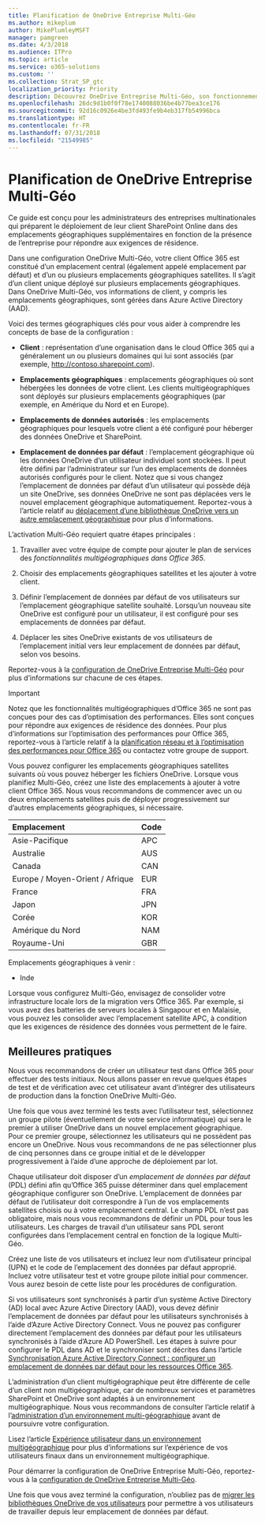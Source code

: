 ```yaml
---
title: Planification de OneDrive Entreprise Multi-Géo
ms.author: mikeplum
author: MikePlumleyMSFT
manager: pamgreen
ms.date: 4/3/2018
ms.audience: ITPro
ms.topic: article
ms.service: o365-solutions
ms.custom: ''
ms.collection: Strat_SP_gtc
localization_priority: Priority
description: Découvrez OneDrive Entreprise Multi-Géo, son fonctionnement et les emplacements géographiques disponibles pour le stockage des données.
ms.openlocfilehash: 26dc9d1b0f0f78e1740088036be4b77bea3ce176
ms.sourcegitcommit: 92d16c0926e4be3fd493fe9b4eb317fb54996bca
ms.translationtype: HT
ms.contentlocale: fr-FR
ms.lasthandoff: 07/31/2018
ms.locfileid: "21549985"
---
```

# <a name="plan-for-onedrive-for-business-multi-geo"></a>Planification de OneDrive Entreprise Multi-Géo

Ce guide est conçu pour les administrateurs des entreprises multinationales qui préparent le déploiement de leur client SharePoint Online dans des emplacements géographiques supplémentaires en fonction de la présence de l’entreprise pour répondre aux exigences de résidence.

Dans une configuration OneDrive Multi-Géo, votre client Office 365 est constitué d’un emplacement central (également appelé emplacement par défaut) et d’un ou plusieurs emplacements géographiques satellites. Il s’agit d’un client unique déployé sur plusieurs emplacements géographiques. Dans OneDrive Multi-Géo, vos informations de client, y compris les emplacements géographiques, sont gérées dans Azure Active Directory (AAD). 

Voici des termes géographiques clés pour vous aider à comprendre les concepts de base de la configuration :

-   **Client** : représentation d’une organisation dans le cloud Office 365 qui a généralement un ou plusieurs domaines qui lui sont associés (par exemple, http://contoso.sharepoint.com). 

-   **Emplacements géographiques** : emplacements géographiques où sont hébergées les données de votre client. Les clients multigéographiques sont déployés sur plusieurs emplacements géographiques (par exemple, en Amérique du Nord et en Europe).

-   **Emplacements de données autorisés** : les emplacements géographiques pour lesquels votre client a été configuré pour héberger des données OneDrive et SharePoint.

-   **Emplacement de données par défaut** : l’emplacement géographique où les données OneDrive d’un utilisateur individuel sont stockées. Il peut être défini par l’administrateur sur l’un des emplacements de données autorisés configurés pour le client. Notez que si vous changez l’emplacement de données par défaut d’un utilisateur qui possède déjà un site OneDrive, ses données OneDrive ne sont pas déplacées vers le nouvel emplacement géographique automatiquement. Reportez-vous à l’article relatif au [déplacement d’une bibliothèque OneDrive vers un autre emplacement géographique](move-onedrive-between-geo-locations.md) pour plus d’informations.

L’activation Multi-Géo requiert quatre étapes principales :

1.  Travailler avec votre équipe de compte pour ajouter le plan de services des _fonctionnalités multigéographiques dans Office 365_.

2.  Choisir des emplacements géographiques satellites et les ajouter à votre client.

3.  Définir l’emplacement de données par défaut de vos utilisateurs sur l’emplacement géographique satellite souhaité. Lorsqu’un nouveau site OneDrive est configuré pour un utilisateur, il est configuré pour ses emplacements de données par défaut.

4.  Déplacer les sites OneDrive existants de vos utilisateurs de l’emplacement initial vers leur emplacement de données par défaut, selon vos besoins.

Reportez-vous à la [configuration de OneDrive Entreprise Multi-Géo](multi-geo-tenant-configuration.md) pour plus d’informations sur chacune de ces étapes.

> [!IMPORTANT]
> Notez que les fonctionnalités multigéographiques d’Office 365 ne sont pas conçues pour des cas d’optimisation des performances. Elles sont conçues pour répondre aux exigences de résidence des données. Pour plus d’informations sur l’optimisation des performances pour Office 365, reportez-vous à l’article relatif à la [planification réseau et à l’optimisation des performances pour Office 365](https://support.office.com/article/e5f1228c-da3c-4654-bf16-d163daee8848) ou contactez votre groupe de support.

Vous pouvez configurer les emplacements géographiques satellites suivants où vous pouvez héberger les fichiers OneDrive. Lorsque vous planifiez Multi-Géo, créez une liste des emplacements à ajouter à votre client Office 365. Nous vous recommandons de commencer avec un ou deux emplacements satellites puis de déployer progressivement sur d’autres emplacements géographiques, si nécessaire.

<table>
<thead>
<tr class="header">
<th align="left"><strong>Emplacement</strong></th>
<th align="left"><strong>Code</strong></th>
</tr>
</thead>
<tbody>
<tr class="odd">
<td align="left">Asie-Pacifique</td>
<td align="left">APC</td>
</tr>
<tr class="even">
<td align="left">Australie</td>
<td align="left">AUS</td>
</tr>
<tr class="odd">
<td align="left">Canada</td>
<td align="left">CAN</td>
</tr>
<tr class="even">
<td align="left">Europe / Moyen-Orient / Afrique</td>
<td align="left">EUR</td>
</tr>
<tr class="odd">
<td align="left">France</td>
<td align="left">FRA</td>
</tr>
<tr class="odd">
<td align="left">Japon</td>
<td align="left">JPN</td>
</tr>
<tr class="even">
<td align="left">Corée</td>
<td align="left">KOR</td>
</tr>
<tr class="odd">
<td align="left">Amérique du Nord</td>
<td align="left">NAM</td>
</tr>
<tr class="odd">
<td align="left">Royaume-Uni</td>
<td align="left">GBR</td>
</tr>
</tbody>
</table>

Emplacements géographiques à venir :
  
- Inde

Lorsque vous configurez Multi-Géo, envisagez de consolider votre infrastructure locale lors de la migration vers Office 365. Par exemple, si vous avez des batteries de serveurs locales à Singapour et en Malaisie, vous pouvez les consolider avec l’emplacement satellite APC, à condition que les exigences de résidence des données vous permettent de le faire.

## <a name="best-practices"></a>Meilleures pratiques

Nous vous recommandons de créer un utilisateur test dans Office 365 pour effectuer des tests initiaux. Nous allons passer en revue quelques étapes de test et de vérification avec cet utilisateur avant d’intégrer des utilisateurs de production dans la fonction OneDrive Multi-Géo.

Une fois que vous avez terminé les tests avec l’utilisateur test, sélectionnez un groupe pilote (éventuellement de votre service informatique) qui sera le premier à utiliser OneDrive dans un nouvel emplacement géographique. Pour ce premier groupe, sélectionnez les utilisateurs qui ne possèdent pas encore un OneDrive. Nous vous recommandons de ne pas sélectionner plus de cinq personnes dans ce groupe initial et de le développer progressivement à l’aide d’une approche de déploiement par lot.

Chaque utilisateur doit disposer d’un *emplacement de données par défaut* (PDL) défini afin qu’Office 365 puisse déterminer dans quel emplacement géographique configurer son OneDrive. L’emplacement de données par défaut de l’utilisateur doit correspondre à l’un de vos emplacements satellites choisis ou à votre emplacement central. Le champ PDL n’est pas obligatoire, mais nous vous recommandons de définir un PDL pour tous les utilisateurs. Les charges de travail d’un utilisateur sans PDL seront configurées dans l’emplacement central en fonction de la logique Multi-Géo.   

Créez une liste de vos utilisateurs et incluez leur nom d’utilisateur principal (UPN) et le code de l’emplacement des données par défaut approprié. Incluez votre utilisateur test et votre groupe pilote initial pour commencer. Vous aurez besoin de cette liste pour les procédures de configuration.

Si vos utilisateurs sont synchronisés à partir d’un système Active Directory (AD) local avec Azure Active Directory (AAD), vous devez définir l’emplacement de données par défaut pour les utilisateurs synchronisés à l’aide d’Azure Active Directory Connect. Vous ne pouvez pas configurer directement l’emplacement des données par défaut pour les utilisateurs synchronisés à l’aide d’Azure AD PowerShell. Les étapes à suivre pour configurer le PDL dans AD et le synchroniser sont décrites dans l’article [Synchronisation Azure Active Directory Connect : configurer un emplacement de données par défaut pour les ressources Office 365](https://docs.microsoft.com/fr-FR/azure/active-directory/connect/active-directory-aadconnectsync-feature-preferreddatalocation).

L’administration d’un client multigéographique peut être différente de celle d’un client non multigéographique, car de nombreux services et paramètres SharePoint et OneDrive sont adaptés à un environnement multigéographique. Nous vous recommandons de consulter l’article relatif à l’[administration d’un environnement multi-géographique](administering-a-multi-geo-environment.md) avant de poursuivre votre configuration.

Lisez l’article [Expérience utilisateur dans un environnement multigéographique](multi-geo-user-experience.md) pour plus d’informations sur l’expérience de vos utilisateurs finaux dans un environnement multigéographique.

Pour démarrer la configuration de OneDrive Entreprise Multi-Géo, reportez-vous à la [configuration de OneDrive Entreprise Multi-Géo](multi-geo-tenant-configuration.md).

Une fois que vous avez terminé la configuration, n’oubliez pas de [migrer les bibliothèques OneDrive de vos utilisateurs](move-onedrive-between-geo-locations.md) pour permettre à vos utilisateurs de travailler depuis leur emplacement de données par défaut.
